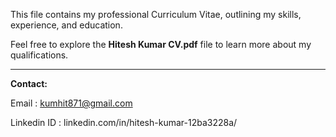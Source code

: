 This file contains my professional Curriculum Vitae, outlining my skills, experience, and education.

Feel free to explore the **Hitesh Kumar CV.pdf** file to learn more about my qualifications.

---

**Contact:**

Email : kumhit871@gmail.com

Linkedin ID : linkedin.com/in/hitesh-kumar-12ba3228a/
